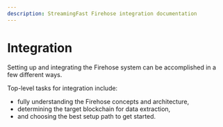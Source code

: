 ```yaml
---
description: StreamingFast Firehose integration documentation
---
```


# Integration

Setting up and integrating the Firehose system can be accomplished in a few different ways.

Top-level tasks for integration include:

* fully understanding the Firehose concepts and architecture,
* determining the target blockchain for data extraction,
* and choosing the best setup path to get started.
